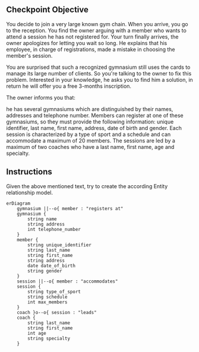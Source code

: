 Checkpoint Objective
----------------
You decide to join a very large known gym chain. When you arrive, you go to the reception. You find the owner arguing with a member who wants to attend a session he has not registered for. Your turn finally arrives, the owner apologizes for letting you wait so long. He explains that his employee, in charge of registrations, made a mistake in choosing the member's session.

You are surprised that such a recognized gymnasium still uses the cards to manage its large number of clients. So you're talking to the owner to  fix this problem. Interested in your knowledge, he asks you to find him a solution, in return he will offer you a free 3-months inscription.  

The owner informs you that:

 he has several gymnasiums which are distinguished by their names, addresses and telephone number. 
Members can register at one of these gymnasiums, so they must provide the following information: unique identifier, last name, first name, address, date of birth and gender. 
Each session is characterized by a type of sport and a schedule and can accommodate a maximum of 20 members. 
The sessions are led by a maximum of two coaches who have a last name, first name, age and specialty.

Instructions
-----------
Given the above mentioned text, try to create the according Entity relationship model.

```mermaid
erDiagram
    gymnasium ||--o{ member : "registers at"
    gymnasium {
        string name
        string address
        int telephone_number
    }
    member {
        string unique_identifier
        string last_name
        string first_name
        string address
        date date_of_birth
        string gender
    }
    session ||--o{ member : "accommodates"
    session {
        string type_of_sport
        string schedule
        int max_members
    }
    coach }o--o{ session : "leads"
    coach {
        string last_name
        string first_name
        int age
        string specialty
    }
```
